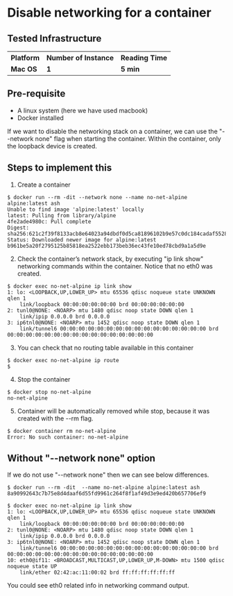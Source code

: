# Disable networking for a container

## Tested Infrastructure

<table class="tg">
  <tr>
    <th class="tg-yw4l"><b>Platform</b></th>
    <th class="tg-yw4l"><b>Number of Instance</b></th>
    <th class="tg-yw4l"><b>Reading Time</b></th>

  </tr>
  <tr>
    <td class="tg-yw4l"><b> Mac OS</b></td>
    <td class="tg-yw4l"><b>1</b></td>
    <td class="tg-yw4l"><b>5 min</b></td>

  </tr>

</table>

## Pre-requisite

- A linux system (here we have used macbook)
- Docker installed


If we want to disable the networking stack on a container, we can use the "--network none" flag when starting the container. Within the container, only the loopback device is created.

## Steps to implement this

1. Create a container

```docker
$ docker run --rm -dit --network none --name no-net-alpine alpine:latest ash
Unable to find image 'alpine:latest' locally
latest: Pulling from library/alpine
4fe2ade4980c: Pull complete
Digest: sha256:621c2f39f8133acb8e64023a94dbdf0d5ca81896102b9e57c0dc184cadaf5528
Status: Downloaded newer image for alpine:latest
b961be5a20f2795125b85818ea2522ebb173beb36ec43fe10ed78cbd9a1a5d9e

```

2. Check the container’s network stack, by executing "ip link show" networking commands within the container. Notice that no eth0 was created.

```docker
$ docker exec no-net-alpine ip link show
1: lo: <LOOPBACK,UP,LOWER_UP> mtu 65536 qdisc noqueue state UNKNOWN qlen 1
    link/loopback 00:00:00:00:00:00 brd 00:00:00:00:00:00
2: tunl0@NONE: <NOARP> mtu 1480 qdisc noop state DOWN qlen 1
    link/ipip 0.0.0.0 brd 0.0.0.0
3: ip6tnl0@NONE: <NOARP> mtu 1452 qdisc noop state DOWN qlen 1
    link/tunnel6 00:00:00:00:00:00:00:00:00:00:00:00:00:00:00:00 brd 00:00:00:00:00:00:00:00:00:00:00:00:00:00:00:00
```

3. You can check that no routing table available in this container

```docker
$ docker exec no-net-alpine ip route
$
```

4. Stop the container

```docker
$ docker stop no-net-alpine
no-net-alpine
```

5. Container will be automatically removed while stop,  because it was created with the --rm flag.

```docker
$ docker container rm no-net-alpine
Error: No such container: no-net-alpine
```

## Without "--network none" option

If we do not use "--network none" then we can see below differences.

```docker
$ docker run --rm -dit  --name no-net-alpine alpine:latest ash
8a90992643c7b75e8d4daaf6d55fd9961c264f8f1af49d3e9ed420b657706ef9

$ docker exec no-net-alpine ip link show
1: lo: <LOOPBACK,UP,LOWER_UP> mtu 65536 qdisc noqueue state UNKNOWN qlen 1
    link/loopback 00:00:00:00:00:00 brd 00:00:00:00:00:00
2: tunl0@NONE: <NOARP> mtu 1480 qdisc noop state DOWN qlen 1
    link/ipip 0.0.0.0 brd 0.0.0.0
3: ip6tnl0@NONE: <NOARP> mtu 1452 qdisc noop state DOWN qlen 1
    link/tunnel6 00:00:00:00:00:00:00:00:00:00:00:00:00:00:00:00 brd 00:00:00:00:00:00:00:00:00:00:00:00:00:00:00:00
10: eth0@if11: <BROADCAST,MULTICAST,UP,LOWER_UP,M-DOWN> mtu 1500 qdisc noqueue state UP
    link/ether 02:42:ac:11:00:02 brd ff:ff:ff:ff:ff:ff
```
You could see eth0 related info in networking command output.
